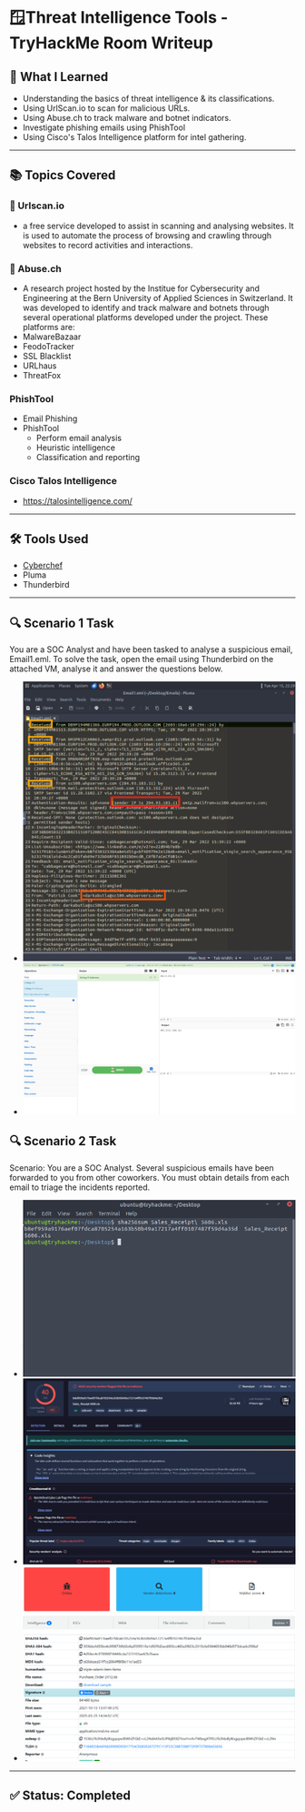 # 🪟Threat Intelligence Tools - TryHackMe Room Writeup

## 🧠 What I Learned

- Understanding the basics of threat intelligence & its classifications.
- Using UrlScan.io to scan for malicious URLs.
- Using Abuse.ch to track malware and botnet indicators.
- Investigate phishing emails using PhishTool
- Using Cisco's Talos Intelligence platform for intel gathering.
---

## 📚 Topics Covered

### 🔗 Urlscan.io 
  - a free service developed to assist in scanning and analysing websites. It is used to automate the process of browsing and crawling through websites to record activities and interactions.

### 🔗 Abuse.ch
  - A research project hosted by the Institue for Cybersecurity and Engineering at the Bern University of Applied Sciences in Switzerland. It was developed to identify and track malware and botnets through several operational platforms developed under the project. These platforms are: 
  - MalwareBazaar
  - FeodoTracker
  - SSL Blacklist
  - URLhaus
  - ThreatFox

### PhishTool
  - Email Phishing
  - PhishTool
    - Perform email analysis
    - Heuristic intelligence
    - Classification and reporting

  ### Cisco Talos Intelligence
  - https://talosintelligence.com/
---

## 🛠️ Tools Used

- [Cyberchef](https://cyberchef.org/)
- Pluma
- Thunderbird
---

## 🔍 Scenario 1 Task

You are a SOC Analyst and have been tasked to analyse a suspicious email, Email1.eml. To solve the task, open the email using Thunderbird on the attached VM, analyse it and answer the questions below.
- ![Phishing Analysis in Pluma](../images/Phishing-Analysis.png)
- ![Defang IP](../images/Phishing-Analysis-defang.png)

## 🔍 Scenario 2 Task
Scenario: You are a SOC Analyst. Several suspicious emails have been forwarded to you from other coworkers. You must obtain details from each email to triage the incidents reported. 
- ![Hash Obtained](../images/Email3-Analysis-3.png)
- ![VirusTools Analisys](../images/Email3-Analysis.png)
- ![MalwareBazaar Analisys](../images/Email3-Analysis-2.png)

---

## ✅ Status: Completed


